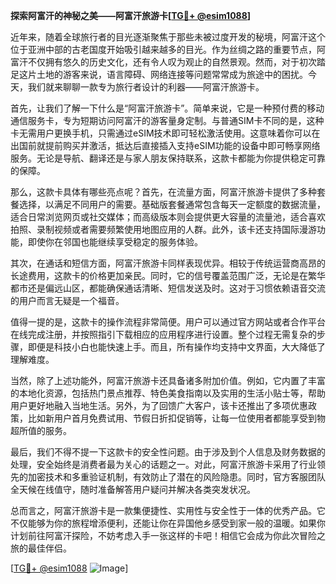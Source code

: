 **探索阿富汗的神秘之美——阿富汗旅游卡[[TG💪+ @esim1088](https://t.me/s/esim1088)]**

近年来，随着全球旅行者的目光逐渐聚焦于那些未被过度开发的秘境，阿富汗这个位于亚洲中部的古老国度开始吸引越来越多的目光。作为丝绸之路的重要节点，阿富汗不仅拥有悠久的历史文化，还有令人叹为观止的自然景观。然而，对于初次踏足这片土地的游客来说，语言障碍、网络连接等问题常常成为旅途中的困扰。今天，我们就来聊聊一款专为旅行者设计的利器——阿富汗旅游卡。

首先，让我们了解一下什么是“阿富汗旅游卡”。简单来说，它是一种预付费的移动通信服务卡，专为短期访问阿富汗的游客量身定制。与普通SIM卡不同的是，这种卡无需用户更换手机，只需通过eSIM技术即可轻松激活使用。这意味着你可以在出国前就提前购买并激活，抵达后直接插入支持eSIM功能的设备中即可畅享网络服务。无论是导航、翻译还是与家人朋友保持联系，这款卡都能为你提供稳定可靠的保障。

那么，这款卡具体有哪些亮点呢？首先，在流量方面，阿富汗旅游卡提供了多种套餐选择，以满足不同用户的需要。基础版套餐通常包含每天一定额度的数据流量，适合日常浏览网页或社交媒体；而高级版本则会提供更大容量的流量池，适合喜欢拍照、录制视频或者需要频繁使用地图应用的人群。此外，该卡还支持国际漫游功能，即使你在邻国也能继续享受稳定的服务体验。

其次，在通话和短信方面，阿富汗旅游卡同样表现优异。相较于传统运营商高昂的长途费用，这款卡的价格更加亲民。同时，它的信号覆盖范围广泛，无论是在繁华都市还是偏远山区，都能确保通话清晰、短信发送及时。这对于习惯依赖语音交流的用户而言无疑是一个福音。

值得一提的是，这款卡的操作流程非常简便。用户可以通过官方网站或者合作平台在线完成注册，并按照指引下载相应的应用程序进行设置。整个过程无需复杂的步骤，即便是科技小白也能快速上手。而且，所有操作均支持中文界面，大大降低了理解难度。

当然，除了上述功能外，阿富汗旅游卡还具备诸多附加价值。例如，它内置了丰富的本地化资源，包括热门景点推荐、特色美食指南以及实用的生活小贴士等，帮助用户更好地融入当地生活。另外，为了回馈广大客户，该卡还推出了多项优惠政策，比如新用户首月免费试用、节假日折扣促销等，让每一位使用者都能享受到物超所值的服务。

最后，我们不得不提一下这款卡的安全性问题。由于涉及到个人信息及财务数据的处理，安全始终是消费者最为关心的话题之一。对此，阿富汗旅游卡采用了行业领先的加密技术和多重验证机制，有效防止了潜在的风险隐患。同时，官方客服团队全天候在线值守，随时准备解答用户疑问并解决各类突发状况。

总而言之，阿富汗旅游卡是一款集便捷性、实用性与安全性于一体的优秀产品。它不仅能够为你的旅程增添便利，还能让你在异国他乡感受到家一般的温暖。如果你计划前往阿富汗探险，不妨考虑入手一张这样的卡吧！相信它会成为你此次冒险之旅的最佳伴侣。

[[TG💪+ @esim1088](https://t.me/s/esim1088) ![Image](https://i.postimg.cc/4NQfJmqS/Snipaste-2025-05-13-00-14-12.png)]